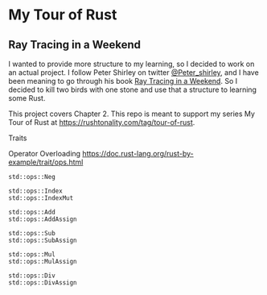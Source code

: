 # My Tour of Rust

## Ray Tracing in a Weekend

I wanted to provide more structure to my learning, so I decided
to work on an actual project.  I follow Peter Shirley on twitter [@Peter_shirley](https://twitter.com/Peter_shirley),
and I have been meaning to go through his book [Ray Tracing in a Weekend](https://github.com/petershirley/raytracinginoneweekend).
So I decided to kill two birds with one stone and use that a structure
to learning some Rust.

This project covers Chapter 2.  This repo is meant to support my
series My Tour of Rust at https://rushtonality.com/tag/tour-of-rust.

Traits

Operator Overloading
https://doc.rust-lang.org/rust-by-example/trait/ops.html

```
std::ops::Neg

std::ops::Index
std::ops::IndexMut

std::ops::Add
std::ops::AddAssign

std::ops::Sub
std::ops::SubAssign

std::ops::Mul
std::ops::MulAssign

std::ops::Div
std::ops::DivAssign
```